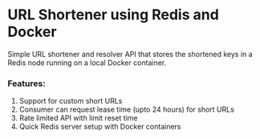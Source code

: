 # URL Shortener using Redis and Docker

Simple URL shortener and resolver API that stores the shortened keys in a Redis node running on a local Docker container.

### Features:

1. Support for custom short URLs
2. Consumer can request lease time (upto 24 hours) for short URLs
3. Rate limited API with limit reset time
4. Quick Redis server setup with Docker containers
